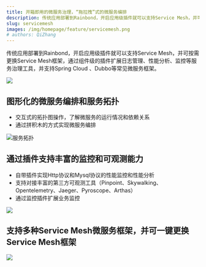 ```yaml
---
title: 开箱即用的微服务治理，“拖拉拽”式的微服务编排
description: 传统应用部署到Rainbond，开启应用级插件就可以支持Service Mesh，并可按需更换Service Mesh框架，通过组件级的插件扩展日志管理、性能分析、监控等服务治理工具，并支持Spring Cloud 、Dubbo等常见微服务框架
slug: servicemesh
images: /img/homepage/feature/servicemesh.png
# authors: QiZhang
---
```



传统应用部署到Rainbond，开启应用级插件就可以支持Service Mesh，并可按需更换Service Mesh框架，通过组件级的插件扩展日志管理、性能分析、监控等服务治理工具，并支持Spring Cloud 、Dubbo等常见微服务框架。

![](https://grstatic.oss-cn-shanghai.aliyuncs.com/case/2022/09/30/16642745077128.jpg)

## 图形化的微服务编排和服务拓扑
* 交互式的拓扑图操作，了解微服务的运行情况和依赖关系
* 通过拼积木的方式实现微服务编排

![服务拓扑](https://grstatic.oss-cn-shanghai.aliyuncs.com/case/2022/09/30/16644475705570.jpg)


## 通过插件支持丰富的监控和可观测能力
* 自带插件实现Http协议和Mysql协议的性能监控和性能分析
* 支持对接丰富的第三方可观测工具（Pinpoint、Skywalking、Opentelemetry、Jaeger、Pyroscope、Arthas）
* 通过监控插件扩展业务监控

![](https://grstatic.oss-cn-shanghai.aliyuncs.com/case/2022/09/30/16644596205674.jpg)


## 支持多种Service Mesh微服务框架，并可一键更换Service Mesh框架

![](https://grstatic.oss-cn-shanghai.aliyuncs.com/case/2022/09/30/16644597758835.jpg)


